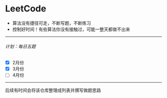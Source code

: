 # LeetCode
* 算法没有捷径可走，不断写题，不断练习
* 控制好时间！有些算法你没有接触过，可能一整天都做不出来

***

###### 计划：每日五题

- [x] 2月份
- [x] 3月份
- [ ] 4月份

***

后续有时间会将该仓库整理成列表并撰写做题思路

